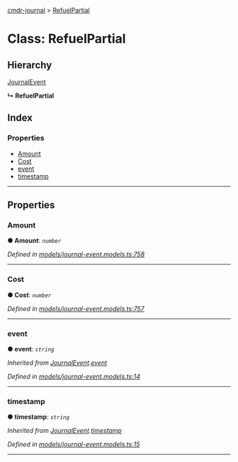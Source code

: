 [cmdr-journal](../README.md) > [RefuelPartial](../classes/refuelpartial.md)



# Class: RefuelPartial

## Hierarchy


 [JournalEvent](journalevent.md)

**↳ RefuelPartial**







## Index

### Properties

* [Amount](refuelpartial.md#amount)
* [Cost](refuelpartial.md#cost)
* [event](refuelpartial.md#event)
* [timestamp](refuelpartial.md#timestamp)



---
## Properties
<a id="amount"></a>

###  Amount

**●  Amount**:  *`number`* 

*Defined in [models/journal-event.models.ts:758](https://github.com/chrisbruford/cmdr-journal/blob/0588b1f/src/models/journal-event.models.ts#L758)*





___

<a id="cost"></a>

###  Cost

**●  Cost**:  *`number`* 

*Defined in [models/journal-event.models.ts:757](https://github.com/chrisbruford/cmdr-journal/blob/0588b1f/src/models/journal-event.models.ts#L757)*





___

<a id="event"></a>

###  event

**●  event**:  *`string`* 

*Inherited from [JournalEvent](journalevent.md).[event](journalevent.md#event)*

*Defined in [models/journal-event.models.ts:14](https://github.com/chrisbruford/cmdr-journal/blob/0588b1f/src/models/journal-event.models.ts#L14)*





___

<a id="timestamp"></a>

###  timestamp

**●  timestamp**:  *`string`* 

*Inherited from [JournalEvent](journalevent.md).[timestamp](journalevent.md#timestamp)*

*Defined in [models/journal-event.models.ts:15](https://github.com/chrisbruford/cmdr-journal/blob/0588b1f/src/models/journal-event.models.ts#L15)*





___


